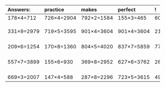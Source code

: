 | Answers: | practice | makes | perfect | ! |
| :--- | :--- | :--- | :--- | :--- |
| 178×4=712 | 726×4=2904 | 792×2=1584 | 155×3=465 | 607×9=5463 | 
|   |   |   |   |   | 
|   |   |   |   |   | 
|   |   |   |   |   | 
| 331×9=2979 | 719×5=3595 | 901×4=3604 | 901×4=3604 | 217×2=434 | 
|   |   |   |   |   | 
|   |   |   |   |   | 
|   |   |   |   |   | 
|   |   |   |   |   | 
| 209×6=1254 | 170×8=1360 | 804×5=4020 | 837×7=5859 | 775×3=2325 | 
|   |   |   |   |   | 
|   |   |   |   |   | 
|   |   |   |   |   | 
|   |   |   |   |   | 
| 557×7=3899 | 155×6=930 | 369×8=2952 | 627×6=3762 | 263×4=1052 | 
|   |   |   |   |   | 
|   |   |   |   |   | 
|   |   |   |   |   | 
|   |   |   |   |   | 
| 669×3=2007 | 147×4=588 | 287×8=2296 | 723×5=3615 | 493×7=3451 | 
